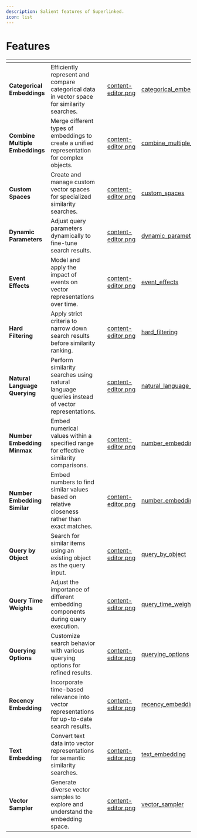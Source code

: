```yaml
---
description: Salient features of Superlinked.
icon: list
---
```


# Features

<table data-view="cards">
<thead>
<tr><th></th><th></th><th data-type="content-ref"></th><th data-hidden data-card-cover data-type="files"></th><th data-hidden data-card-target data-type="content-ref">
</th></tr>
</thead>
<tbody>
    <tr>
        <td><strong>Categorical Embeddings</strong></td>
        <td>Efficiently represent and compare categorical data in vector space for similarity searches.</td>
        <td></td>
        <td><a href="../.gitbook/assets/content-editor.png">content-editor.png</a></td>
        <td><a href="https://github.com/superlinked/superlinked/blob/main/notebook/feature/categorical_embedding.ipynb" target="_blank">categorical_embeddings</a></td>
    </tr>
    <tr>
        <td><strong>Combine Multiple Embeddings</strong></td>
        <td>Merge different types of embeddings to create a unified representation for complex objects.</td>
        <td></td>
        <td><a href="../.gitbook/assets/content-editor.png">content-editor.png</a></td>
        <td><a href="https://github.com/superlinked/superlinked/blob/main/notebook/feature/combine_multiple_embeddings.ipynb" target="_blank">combine_multiple_embeddings</a></td>
    </tr>
    <tr>
        <td><strong>Custom Spaces</strong></td>
        <td>Create and manage custom vector spaces for specialized similarity searches.</td>
        <td></td>
        <td><a href="../.gitbook/assets/content-editor.png">content-editor.png</a></td>
        <td><a href="https://github.com/superlinked/superlinked/blob/main/notebook/feature/custom_space.ipynb" target="_blank">custom_spaces</a></td>
    </tr>
    <tr>
        <td><strong>Dynamic Parameters</strong></td>
        <td>Adjust query parameters dynamically to fine-tune search results.</td>
        <td></td>
        <td><a href="../.gitbook/assets/content-editor.png">content-editor.png</a></td>
        <td><a href="https://github.com/superlinked/superlinked/blob/main/notebook/feature/dynamic_parameters.ipynb" target="_blank">dynamic_parameters</a></td>
    </tr>
    <tr>
        <td><strong>Event Effects</strong></td>
        <td>Model and apply the impact of events on vector representations over time.</td>
        <td></td>
        <td><a href="../.gitbook/assets/content-editor.png">content-editor.png</a></td>
        <td><a href="https://github.com/superlinked/superlinked/blob/main/notebook/feature/event_effects.ipynb" target="_blank">event_effects</a></td>
    </tr>
    <tr>
        <td><strong>Hard Filtering</strong></td>
        <td>Apply strict criteria to narrow down search results before similarity ranking.</td>
        <td></td>
        <td><a href="../.gitbook/assets/content-editor.png">content-editor.png</a></td>
        <td><a href="https://github.com/superlinked/superlinked/blob/main/notebook/feature/hard_filtering.ipynb" target="_blank">hard_filtering</a></td>
    </tr>
    <tr>
        <td><strong>Natural Language Querying</strong></td>
        <td>Perform similarity searches using natural language queries instead of vector representations.</td>
        <td></td>
        <td><a href="../.gitbook/assets/content-editor.png">content-editor.png</a></td>
        <td><a href="https://github.com/superlinked/superlinked/blob/main/notebook/feature/natural_language_querying.ipynb" target="_blank">natural_language_querying</a></td>
    </tr>
    <tr>
        <td><strong>Number Embedding Minmax</strong></td>
        <td>Embed numerical values within a specified range for effective similarity comparisons.</td>
        <td></td>
        <td><a href="../.gitbook/assets/content-editor.png">content-editor.png</a></td>
        <td><a href="https://github.com/superlinked/superlinked/blob/main/notebook/feature/number_embedding_minmax.ipynb" target="_blank">number_embedding_minmax</a></td>
    </tr>
    <tr>
        <td><strong>Number Embedding Similar</strong></td>
        <td>Embed numbers to find similar values based on relative closeness rather than exact matches.</td>
        <td></td>
        <td><a href="../.gitbook/assets/content-editor.png">content-editor.png</a></td>
        <td><a href="https://github.com/superlinked/superlinked/blob/main/notebook/feature/number_embedding_similar.ipynb" target="_blank">number_embedding_similar</a></td>
    </tr>
    <tr>
        <td><strong>Query by Object</strong></td>
        <td>Search for similar items using an existing object as the query input.</td>
        <td></td>
        <td><a href="../.gitbook/assets/content-editor.png">content-editor.png</a></td>
        <td><a href="https://github.com/superlinked/superlinked/blob/main/notebook/feature/query_by_object.ipynb" target="_blank">query_by_object</a></td>
    </tr>
    <tr>
        <td><strong>Query Time Weights</strong></td>
        <td>Adjust the importance of different embedding components during query execution.</td>
        <td></td>
        <td><a href="../.gitbook/assets/content-editor.png">content-editor.png</a></td>
        <td><a href="https://github.com/superlinked/superlinked/blob/main/notebook/feature/query_time_weights.ipynb" target="_blank">query_time_weights</a></td>
    </tr>
    <tr>
        <td><strong>Querying Options</strong></td>
        <td>Customize search behavior with various querying options for refined results.</td>
        <td></td>
        <td><a href="../.gitbook/assets/content-editor.png">content-editor.png</a></td>
        <td><a href="https://github.com/superlinked/superlinked/blob/main/notebook/feature/querying_options.ipynb" target="_blank">querying_options</a></td>
    </tr>
    <tr>
        <td><strong>Recency Embedding</strong></td>
        <td>Incorporate time-based relevance into vector representations for up-to-date search results.</td>
        <td></td>
        <td><a href="../.gitbook/assets/content-editor.png">content-editor.png</a></td>
        <td><a href="https://github.com/superlinked/superlinked/blob/main/notebook/feature/recency_embedding.ipynb" target="_blank">recency_embedding</a></td>
    </tr>
    <tr>
        <td><strong>Text Embedding</strong></td>
        <td>Convert text data into vector representations for semantic similarity searches.</td>
        <td></td>
        <td><a href="../.gitbook/assets/content-editor.png">content-editor.png</a></td>
        <td><a href="https://github.com/superlinked/superlinked/blob/main/notebook/feature/text_embedding.ipynb" target="_blank">text_embedding</a></td>
    </tr>
    <tr>
        <td><strong>Vector Sampler</strong></td>
        <td>Generate diverse vector samples to explore and understand the embedding space.</td>
        <td></td>
        <td><a href="../.gitbook/assets/content-editor.png">content-editor.png</a></td>
        <td><a href="https://github.com/superlinked/superlinked/blob/main/notebook/feature/vector_sampler.ipynb" target="_blank">vector_sampler</a></td>
    </tr>

    
</tbody>
</table>